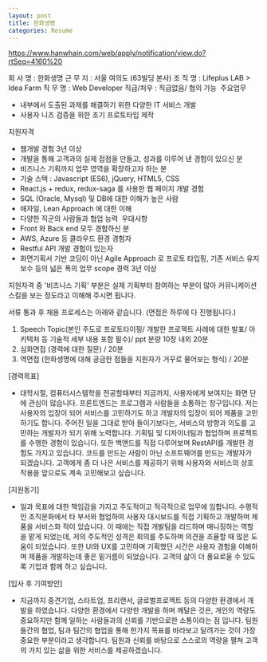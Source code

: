 ```yaml
---
layout: post
title: 한화생명
categories: Resume
---
```


https://www.hanwhain.com/web/apply/notification/view.do?rtSeq=4160%20



회 사 명 : 한화생명
근 무 지 : 서울 여의도 (63빌딩 본사)
조 직 명 : Lifeplus LAB > Idea Farm
직 무 명 :  Web Developer
직급/처우 : 직급없음/ 협의 가능
​
주요업무
- 내부에서 도출된  과제를 해결하기 위한 다양한 IT 서비스 개발
- 사용자 니즈 검증을 위한 조기 프로토타입 제작


지원자격
- 웹개발 경험 3년 이상
- 개발을 통해 고객과의 실제 접점을 만들고, 성과를 이루어 낸 경험이 있으신 분
- 비즈니스 기획까지 업무 영역을 확장하고자 하는 분
- 기술 스택 : Javascript (ES6), jQuery, HTML5, CSS
- React.js + redux, redux-saga 를 사용한 웹 페이지 개발 경험
- SQL (Oracle, Mysql) 및 DB에 대한 이해가 높은 사람
- 애자일, Lean Approach 에 대한 이해
- 다양한 직군의 사람들과 협업 능력
​
우대사항
- Front 와 Back end 모두 경험하신 분
- AWS, Azure 등 클라우드 환경 경험자
- Restful API 개발 경험이 있는자
- 화면기획서 기반 코딩이 아닌 Agile Approach 로 프로토 타입핑, 기존 서비스 유지보수 등의 넓은 폭의 업무 scope 경력 3년 이상


지원자격 중 '비즈니스 기획' 부분은 실제 기획부터 참여하는 부분이 많아 커뮤니케이션 스킬을 보는 정도라고 이해해 주시면 됩니다.
​

서류 통과 후 채용 프로세스는 아래와 같습니다. (면접은 하루에 다 진행됩니다.)



1) Speech Topic(본인 주도로 프로토타이핑/ 개발한 프로젝트 사례에 대한 발표/ 아키텍처 등  기술적 세부 내용 포함 필수)/ ppt 분량 10장 내외 20분
2) 심화면접 (경력에 대한 질문) / 20분
3) 역면접 (한화생명에 대해 궁금한 점들을 지원자가 거꾸로 물어보는 형식) / 20분


[경력목표] 
  - 대학시절, 컴퓨터시스템학을 전공할때부터 지금까지, 사용자에게 보여지는 화면 단에 관심이 많습니다. 프론트엔드는 프로그램과 사람들을 소통하는 창구입니다. 저는 사용자의 입장이 되어 서비스를 고민하기도 하고 개발자의 입장이 되어 제품을 고민하기도 합니다. 주어진 일을 그대로 받아 들이기보다는, 서비스의 방향과 의도를 고민하는 개발자가 되기 위해 노력합니다. 기획팀 및 디자이너팀과 협업하며 프로젝트를 수행한 경험이 있습니다. 또한 백앤드를 직접 다루어보며 RestAPI를 개발한 경험도 가지고 있습니다. 코드를 만드는 사람이 아닌 소프트웨어를 만드는 개발자가 되겠습니다. 고객에게 좀 더 나은 서비스를 제공하기 위해 사용자와 서비스의 상호작용을 앞으로도 계속 고민해보고 싶습니다. 


[지원동기]
  - 일과 목표에 대한 책임감을 가지고 주도적이고 적극적으로 업무에 임합니다. 수평적인 조직문화에서 타 부서와 협업하여 사용자 대시보드를 직접 기획하고 개발하며 제품을 서비스화 적이 있습니다. 이 때에는 직접 개발팀을 리드하며 매니징하는 역할을 맡게 되었는데, 저의 주도적인 성격은 회의를 주도하며 의견을 조율할 때 많은 도움이 되었습니다. 또한 UI와 UX를 고민하며 기획했던 시간은 사용자 경험을 이해하며 제품을 개발하는데 좋은 밑거름이 되었습니다. 고객의 삶이 더 풍요로울 수 있도록 기업과 함께 하고 싶습니다.


[입사 후 기여방안]
  - 지금까지 중견기업, 스타트업, 프리랜서, 글로벌프로젝트 등의 다양한 환경에서 개발을 하였습니다. 다양한 환경에서 다양한 개발을 하며 깨달은 것은, 개인의 역량도 중요하지만 함께 일하는 사람들과의 신뢰를 기반으로한 소통이라는 점 입니다. 팀원들간의 협업, 팀과 팀간의 협업을 통해 한가지 목표를 바라보고 달려가는 것이 가장 중요한 부분이라고 생각합니다. 팀원과 신뢰를 바탕으로 스스로의 역량을 펼쳐 고객의 가치 있는 삶을 위한 서비스를 제공하겠습니다. 
